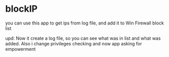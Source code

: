 # blockIP

you can use this app to get ips from log file, and add it to Win Firewall block list

upd: Now it create a log file, so you can see what was in list and what was added. Also i change privileges checking and now app asking for empowerment
